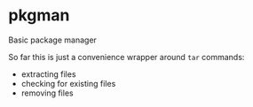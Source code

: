 # pkgman

Basic package manager

So far this is just a convenience wrapper around `tar` commands:

- extracting files
- checking for existing files
- removing files
